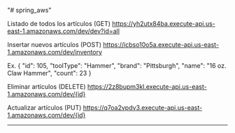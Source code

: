 "# spring_aws" 

Listado de todos los artículos (GET)
https://yh2utx84ba.execute-api.us-east-1.amazonaws.com/dev/dev?id=all

Insertar nuevos artículos (POST)
https://icbso10o5a.execute-api.us-east-1.amazonaws.com/dev/inventory

Ex.
{
	"id": 105,
	"toolType": "Hammer",
	"brand": "Pittsburgh",
	"name": "16 oz. Claw Hammer",
	"count": 23
}

Eliminar artículos (DELETE)
https://2z8bupm3kl.execute-api.us-east-1.amazonaws.com/dev/{id}

Actualizar artículos (PUT)
https://q7oa2vpdv3.execute-api.us-east-1.amazonaws.com/dev/{id}

-------------------------------------------------------------------------------------
